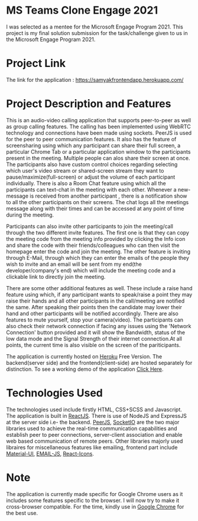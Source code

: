 # MS Teams Clone Engage 2021
 I was selected as a mentee for the Microsoft Engage Program 2021. This project is my final solution submission for the task/challenge given to us in the  Microsoft Engage Program  2021.
 
 # Project Link
 The link for the application : https://samyakfrontendapp.herokuapp.com/
 
 # Project Description and Features
 
  This is an audio-video calling application that supports peer-to-peer as well as group calling features. The calling has been implemented using WebRTC technology and connections   have been made using sockets. PeerJS is used for the peer to peer communication features. It also has the feature of screensharing using which any participant can share their     full screen, a particular Chrome Tab or a particular application window to the participants present in the meeting. Multiple people can alos share their screen at once. 
  The participants also have custom control choices regarding selecting which user's video stream or shared-screen stream they want to pause/maximize(full-screen) or adjust the     volume of each participant individually. There is also a Room Chat feature using which all the participants can text-chat in the meeting with each other. Whenever a new-message   is received from another participant , there is a notification show to all the other participants on their screens. The chat logs all the meetings message along with their times   and can be accessed at any point of time during the meeting. 
  
  Participants can also invite other participants to join the meeting/call through the two different invite features.   The first one is that they can copy the meeting code from the meeting info provided by clicking the Info icon and share the code with their friends/colleagues who can then visit   the homepage enter the code and join the meeting. The other feature is inviting through E-Mail, through which they can enter the emails of the people they wish to invite and an   email will be sent from my end(the developer/company's end) which will include the meeting code and a clickable link to directly join the meeting.
  
  There are some other additional features as well. These include a raise hand feature using which, if any participant wants to speak/raise a point they may raise their hands and   all other participants in the call/meeting are notified the same. After speaking their points then the candidate may lower their hand and other participants will be notified       accordingly. There are also features to mute yourself, stop your camera(video). The participants can also check their network connection if facing any issues using the 'Network   Connection' button provided and it will show the Bandwidth, status of the low data mode and the Signal Strength of their internet connection.At all points, the current time is     also visible on the screen of the pariticipants.
  
  
  The application is currently hosted on [Heroku](https://www.heroku.com/) Free Version. The backend(server side) and the frontend(client-side) are hosted separately for distinction. To see a working demo of the application [Click Here](https://samyakfrontendapp.herokuapp.com/).
 

 # Technologies Used
 
  The technologies used include firstly HTML, CSS+SCSS and Javascript. The application is built in [ReactJS](https://reactjs.org/). There is use of NodeJS and ExpressJS at the server     side i.e- the backend.
  [PeerJS](https://peerjs.com/), [SocketIO](https://socket.io/) are the two major libraries used to achieve the real-time communication capabilities and establish peer to peer       connections, server-client association and enable web based communication of remote peers.
  Other libraries majorly used libraires for miscellaneous features like emailing, frontend part include [Material-UI](https://material-ui.com/), [EMAIL-JS](https://www.emailjs.com/), [React-Icons](https://react-icons.github.io/react-icons).
  
  
  
   # Note
   The application is currently made specific for Google Chrome users as it includes some features specific to the browser. I will now try to make it cross-browser compatible. For the time, kindly use in [Google Chrome](https://www.google.com/intl/en_in/chrome/) for the best use.

